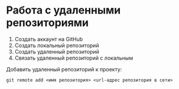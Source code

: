 ﻿# Работа с удаленными репозиториями
1. Создать аккаунт на GitHub
2. Cоздать локальный репозиторий
3. Создать удаленный репозиторий
4. Связать удаленный репозиторий  с локальным 

Добавить удаленный репозиторий к проекту:
```
git remote add <имя репозитория> <url-адрес репозитория в сети>

```
